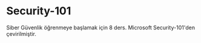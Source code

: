 # Security-101
Siber Güvenlik öğrenmeye başlamak için 8 ders. Microsoft Security-101'den çevirilmiştir.
